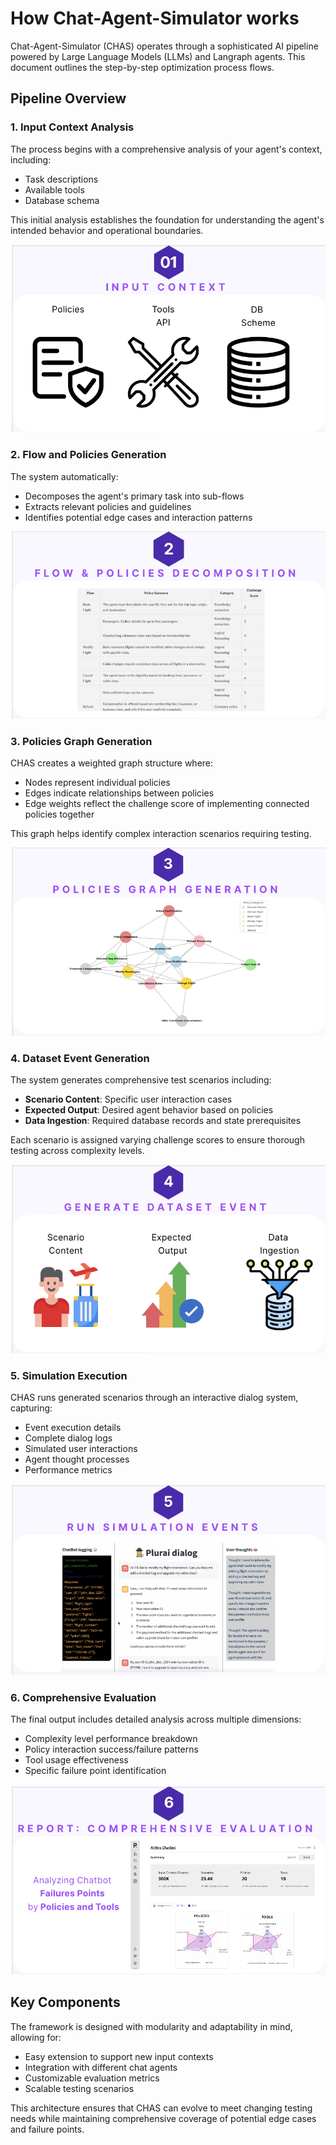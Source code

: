 # How Chat-Agent-Simulator works

Chat-Agent-Simulator (CHAS) operates through a sophisticated AI pipeline powered by Large Language Models (LLMs) and Langraph agents. This document outlines the step-by-step optimization process flows.

## Pipeline Overview

### 1. Input Context Analysis
The process begins with a comprehensive analysis of your agent's context, including:
- Task descriptions
- Available tools
- Database schema

This initial analysis establishes the foundation for understanding the agent's intended behavior and operational boundaries.

![Input Context](./docs/input_context.png)

### 2. Flow and Policies Generation
The system automatically:
- Decomposes the agent's primary task into sub-flows
- Extracts relevant policies and guidelines
- Identifies potential edge cases and interaction patterns

![Flow and Policies Generation](./docs/flow_and_policies_decomposition.png)

### 3. Policies Graph Generation
CHAS creates a weighted graph structure where:
- Nodes represent individual policies
- Edges indicate relationships between policies
- Edge weights reflect the challenge score of implementing connected policies together

This graph helps identify complex interaction scenarios requiring testing.

![Policies Graph Generation](./docs/policies_graph_generation.png)

### 4. Dataset Event Generation
The system generates comprehensive test scenarios including:
- **Scenario Content**: Specific user interaction cases
- **Expected Output**: Desired agent behavior based on policies
- **Data Ingestion**: Required database records and state prerequisites

Each scenario is assigned varying challenge scores to ensure thorough testing across complexity levels.

![Generate Dataset Event](./docs/generate_dataset_event.png)

### 5. Simulation Execution
CHAS runs generated scenarios through an interactive dialog system, capturing:
- Event execution details
- Complete dialog logs
- Simulated user interactions
- Agent thought processes
- Performance metrics

![Run Simulation Events](./docs/run_simulation_events.png)

### 6. Comprehensive Evaluation
The final output includes detailed analysis across multiple dimensions:
- Complexity level performance breakdown
- Policy interaction success/failure patterns
- Tool usage effectiveness
- Specific failure point identification

![Report Comprehensive Evaluation](./docs/report_comprehensive_evaluation.png)

## Key Components

The framework is designed with modularity and adaptability in mind, allowing for:
- Easy extension to support new input contexts
- Integration with different chat agents
- Customizable evaluation metrics
- Scalable testing scenarios

This architecture ensures that CHAS can evolve to meet changing testing needs while maintaining comprehensive coverage of potential edge cases and failure points.